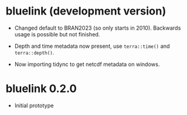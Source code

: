 # bluelink (development version)

* Changed default to BRAN2023 (so only starts in 2010). Backwards usage is possible but not finished. 

* Depth and time metadata now present, use `terra::time()` and `terra::depth()`. 

* Now importing tidync to get netcdf metadata on windows. 

# bluelink 0.2.0

* Initial prototype
